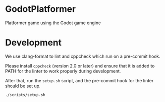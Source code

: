 # GodotPlatformer
Platformer game using the Godot game engine

# Development
We use clang-format to lint and cppcheck which run on a pre-commit hook.

Please install `cppcheck` (version 2.0 or later) and ensure that it is added to PATH for the linter to work properly during development.

After that, run the `setup.sh` script, and the pre-commit hook for the linter should be set up.

```
./scripts/setup.sh
```
